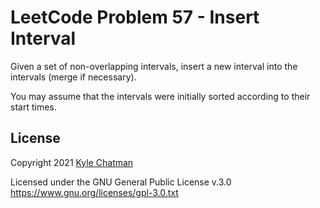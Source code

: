 # LeetCode Problem 57 - Insert Interval
Given a set of non-overlapping intervals, insert a new interval into the intervals (merge if necessary).

You may assume that the intervals were initially sorted according to their start times.

## License
Copyright 2021 [Kyle Chatman](http://www.kchatman.com)

Licensed under the GNU General Public License v.3.0
https://www.gnu.org/licenses/gpl-3.0.txt